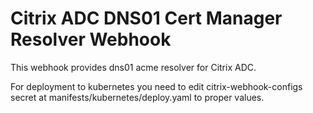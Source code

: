 # Citrix ADC DNS01 Cert Manager Resolver Webhook

This webhook provides dns01 acme resolver for Citrix ADC.

For deployment to kubernetes you need to edit citrix-webhook-configs secret at manifests/kubernetes/deploy.yaml to proper values. 
